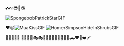💕💕🎶😎🥰😘

![SpongebobPatrickStarGIF](https://github.com/user-attachments/assets/f6a8330b-a757-4ed4-8c44-065076fd1017)

❤️😍![MuaKissGIF](https://github.com/user-attachments/assets/915fc996-732f-4734-a32d-4bb6e4e7546c)
![HomerSimpsonHideInShrubsGIF](https://github.com/user-attachments/assets/0da8c98d-2017-4d55-b9d5-86b457b3756d)

🫥🙄🙄🙄🙄
🤞🤞🎈🎈🎭🎭🛝🌭🍔🍕🚐🚐🚐🚐🚙🛻❤️‍🔥❤️‍🩹
